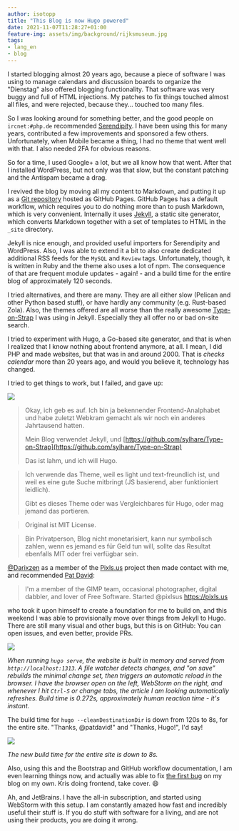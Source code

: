 ```yaml
---
author: isotopp
title: "This Blog is now Hugo powered"
date: 2021-11-07T11:28:27+01:00
feature-img: assets/img/background/rijksmuseum.jpg
tags:
- lang_en
- blog
---
```


I started blogging almost 20 years ago, because a piece of software I was using to manage calendars and discussion boards to organize the "Dienstag" also offered blogging functionality.
That software was very buggy and full of HTML injections.
My patches to fix things touched almost all files, and were rejected, because they... touched too many files.

So I was looking around for something better, and the good people on `ircnet:#php.de` recommended [Serendipity](https://docs.s9y.org/).
I have been using this for many years, contributed a few improvements and sponsored a few others.
Unfortunately, when Mobile became a thing, I had no theme that went well with that.
I also needed 2FA for obvious reasons.

So for a time, I used Google+ a lot, but we all know how that went. 
After that I installed WordPress, but not only was that slow, but the constant patching and  the Antispam became a drag.

I revived the blog by moving all my content to Markdown, and putting it up as a 
[Git repository](https://github.com/isotopp/isotopp.github.io/)
hosted as GitHub Pages.
GitHub Pages has a default workflow, which requires you to do nothing more than to push Markdown, which is very convenient.
Internally it uses [Jekyll](https://jekyllrb.com/), a static site generator, which converts Markdown together with a set of templates to HTML in the `_site` directory.

Jekyll is nice enough, and provided useful importers for Serendipity and WordPress.
Also, I was able to extend it a bit to also create dedicated additional RSS feeds for the `MySQL` and `Review` tags.
Unfortunately, though, it is written in Ruby and the theme also uses a lot of npm.
The consequence of that are frequent module updates - again! - and a build time for the entire blog of approximately 120 seconds.

I tried alternatives, and there are many.
They are all either slow (Pelican and other Python based stuff), or have hardly any community (e.g. Rust-based Zola).
Also, the themes offered are all worse than the really awesome [Type-on-Strap](https://github.com/sylhare/Type-on-Strap) I was using in Jekyll.
Especially they all offer no or bad on-site search.

I tried to experiment with Hugo, a Go-based site generator, and that is when I realized that I know nothing about frontend anymore, at all.
I mean, I did PHP and made websites, but that was in and around 2000.
That is *checks calendar* more than 20 years ago, and would  you believe it, technology has changed.

I tried to get things to work, but I failed, and gave up:

[![](/uploads/2021/11/frontend.png)](https://twitter.com/isotopp/status/1451565659066978306)

> Okay, ich geb es auf. Ich bin ja bekennender Frontend-Analphabet und habe zuletzt Webkram gemacht als wir noch ein anderes Jahrtausend hatten.
>
> Mein Blog verwendet Jekyll, und [https://github.com/sylhare/Type-on-Strap](https://github.com/sylhare/Type-on-Strap)
>
> Das ist lahm, und ich will Hugo.

> Ich verwende das Theme, weil es light und text-freundlich ist, und weil es eine gute Suche mitbringt (JS basierend, aber funktioniert leidlich).
>
> Gibt es dieses Theme oder was Vergleichbares für Hugo, oder mag jemand das portieren.

> Original ist MIT License.

> Bin Privatperson, Blog nicht monetarisiert, kann nur symbolisch zahlen, wenn es jemand es für Geld tun will, sollte das Resultat ebenfalls MIT oder frei verfügbar sein.

[@Darixzen](https://twitter.com/darixzen/status/1451567686484467723) as a member of the [Pixls.us](https://pixls.us/) project then made contact with me, and recommended [Pat David](https://github.com/patdavid):

> I'm a member of the GIMP team, occasional photographer, digital dabbler, and lover of Free Software. Started @pixlsus https://pixls.us

who took it upon himself to create a foundation for me to build on, and this weekend I was able to provisionally move over things from Jekyll to Hugo.
There are still many visual and other bugs, but this is on GitHub: You can open issues, and even better, provide PRs.

![](/uploads/2021/11/frontend-rebuild.png)

*When running `hugo serve`, the website is built in memory and served from `http://localhost:1313`. A file watcher detects changes, and "on save" rebuilds the minimal change set, then triggers an automatic reload in the browser.
I have the browser open on the left, WebStorm on the right, and whenever I hit `Ctrl-S` or change tabs, the article I am looking automatically refreshes. Build time is 0.272s, approximately human reaction time - it's instant.*

The build time for `hugo --cleanDestinationDir` is down from 120s to 8s, for the entire site.
"Thanks, @patdavid!" and "Thanks, Hugo!", I'd say!

![](/uploads/2021/11/frontend-build.png)

*The new build time for the entire site is down to 8s.*

Also, using this and the Bootstrap and GitHub workflow documentation, I am even learning things now, and actually was able to fix [the first bug](https://github.com/isotopp/isotopp.github.io/commit/869c4962fbbc24c8ae9c3343bcaa25c140241f6b) on my blog on my own. Kris doing frontend, take cover. :smile:

Ah, and JetBrains. I have the all-in subscription, and started using WebStorm with this setup.
I am constantly amazed how fast and incredibly useful their stuff is.
If you do stuff with software for a living, and are not using their products, you are doing it wrong.
